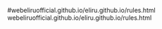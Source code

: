 #webeliruofficial.github.io/eliru.github.io/rules.html
webeliruofficial.github.io/eliru.github.io/rules.html
